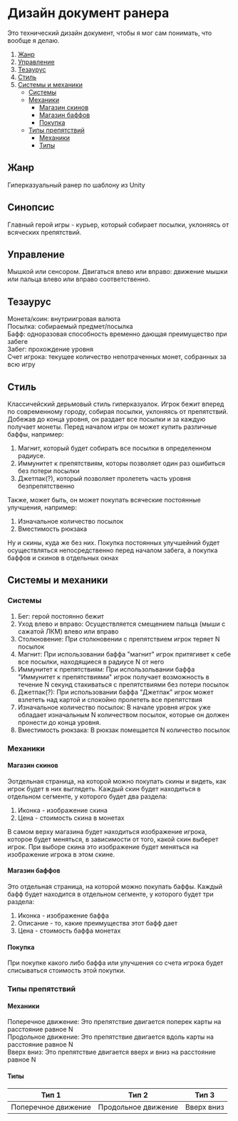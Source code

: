 # Дизайн документ ранера
Это технический дизайн документ, чтобы я мог сам понимать, что вообще я делаю.
1. [Жанр](##Жанр)
2. [Управление](##Управление)
3. [Тезаурус](##Тезаурус)
4. [Стиль](##Стиль)
6. [Системы и механики](##Системы_и_механики)
    - [Системы](###Системы)
    - [Механики](###Механики)
        - [Магазин скинов](####Магазин_скинов)
        - [Магазин баффов](####Магазин_баффов)
        - [Покупка](####Покупка)
    - [Типы препятствий](###Типы_препятствий)
        - [Механики](####Механики)  
        - [Типы](####Типы)
## Жанр
Гиперказуальный ранер по шаблону из Unity
## Синопсис
Главный герой игры - курьер, который собирает посылки, уклоняясь от всяческих препятствий.
## Управление
Мышкой или сенсором.
Двигаться влево или вправо: движение мышки или пальца влево или вправо соответственно.
## Тезаурус
Монета/коин: внутриигровая валюта  
Посылка: собираемый предмет/посылка  
Бафф: одноразовая способность временно дающая преимущество при забеге  
Забег: прохождение уровня  
Счет игрока: текущее количество непотраченных монет, собранных за всю игру  
## Стиль
Классичейский дерьмовый стиль гиперказуалок.
Игрок бежит вперед по современному городу, собирая посылки, уклоняясь от препятствий. Добежав до конца уровня, он раздает все посылки и за каждую получает монеты.
Перед началом игры он может купить различные баффы, например: 
1. Магнит, который будет собирать все посылки в определенном радиусе.
2. Иммунитет к препятствиям, которы позволяет один раз ошибиться без потери посылки
3. Джетпак(?), который позволяет пролететь часть уровня безпрепятственно

Также, может быть, он может покупать всяческие постоянные улучшения, например:
1. Изначальное количество посылок
2. Вместимость рюкзака

Ну и скины, куда же без них.
Покупка постоянных улучшейний будет осуществляться непосредственно перед началом забега, а покупка баффов и скинов в отдельных окнах
## Системы и механики
### Системы
1. Бег: герой постоянно бежит
2. Уход влево и вправо: Осуществляется смещением пальца (мыши с сажатой ЛКМ) влево или вправо
3. Столкновение: При столкновении с препятствием игрок теряет N посылок
4. Магнит: При использовании баффа "магнит" игрок притягивет к себе все посылки, находящиеся в радиусе N от него
5. Иммунитет к препятствиям: При использольвании баффа "Иммунитет к препятствиями" игрок получает возможность в течение N секунд стакиваться с препятствиями без потери посылок
6. Джетпак(?): При использовании баффа "Джетпак" игрок может взлететь над картой и спокойно пролететь все препятствия
7. Изначальное количество посылок: В начале уровня игрок уже обладает изначальным N количеством посылок, которые он должен пронести до конца уровня.
8. Вместимость рюкзака: В рюкзак помещается N количество посылок
### Механики
#### Магазин скинов
Эотдельная страница, на которой можно покупать скины и видеть, как игрок будет в них выглядеть. 
Каждый скин будет находиться в отдельном сегменте, у которого будет два раздела: 
1. Иконка - изображение скина
2. Цена - стоимость скина в монетах

В самом верху магазина будет находиться изображение игрока, которое будет меняться, в зависимости от того, какой скин выберет игрок. При выборе скина это изображение будет меняться на изображение игрока в этом скине.
#### Магазин баффов 
Это отдельная страница, на которой можно покупать баффы. 
Каждый бафф будет находится в отдельном сегменте, у которого будет три раздела: 
1. Иконка - изображение баффа
2. Описание - то, какие преимущества этот бафф дает
3. Цена - стоимость баффа монетах
#### Покупка
При покупке какого либо баффа или улучшения со счета игрока будет списываться стоимость этой покупки.
### Типы препятствий
#### Механики
Поперечное движение: Это препятствие двигается поперек карты на расстояние равное N  
Продольное движение: Это препятствие двигается вдоль карты на расстояние равное N  
Вверх вниз: Это препятствие двигается вверх и вниз на расстояние равное N  
#### Типы
| Тип 1               | Тип 2               | Тип 3               |
| -----------         | -----------         | -----------         |
| Поперечное движение | Продольное движение | Вверх вниз          |

